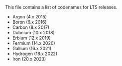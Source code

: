 This file contains a list of codenames for LTS releases.

* Argon (4.x 2015)
* Boron (6.x 2016)
* Carbon (8.x 2017)
* Dubnium (10.x 2018)
* Erbium (12.x 2019)
* Fermium (14.x 2020)
* Gallium (16.x 2021)
* Hydrogen (18.x 2022)
* Iron (20.x 2023)
